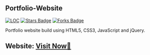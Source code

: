 ## Portfolio-Website

<a href="https://github.com/RitzyKingS/Portfolio_Website/tree/main"><img src="https://sloc.xyz/github/RitzyKingS/Portfolio_Website" alt="LOC"/></a>
<a href="https://github.com/RitzyKingS/Portfolio_Website/tree/main"><img src="https://img.shields.io/github/stars/RitzyKingS/Portfolio_Website" alt="Stars Badge"/></a>
<a href="https://github.com/RitzyKingS/Portfolio_Website/tree/main"><img src="https://img.shields.io/github/forks/RitzyKingS/Portfolio_Website" alt="Forks Badge"/></a>

Portfolio website build using HTML5, CSS3, JavaScript and jQuery.

<h2> Website: 
<a href="https://ritzykings.github.io/Portfolio/" target="_blank">Visit Now🚀</a>
</h2> 
